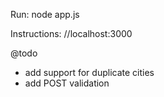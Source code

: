 Run:
node app.js

Instructions:
//localhost:3000

@todo
- add support for duplicate cities
- add POST validation